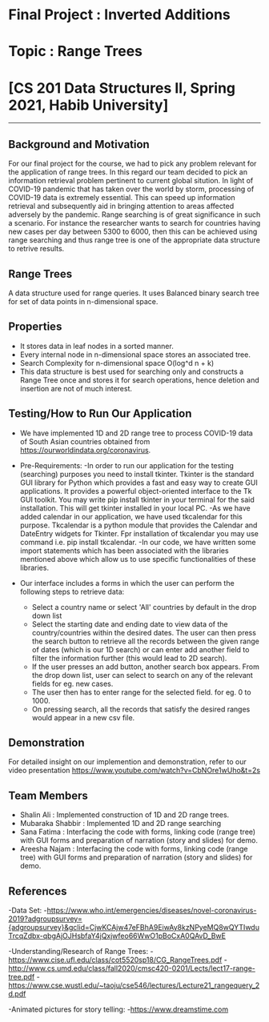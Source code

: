 # Final Project : Inverted Additions
# Topic : Range Trees
# [CS 201 Data Structures II, Spring 2021, Habib University]
-------

## Background and Motivation

For our final project for the course, we had to pick any problem relevant for the application of range trees. In this regard our team decided to pick an information retrieval problem pertinent to current global sitution. In light of COVID-19 pandemic that has taken over the world by storm, processing of COVID-19 data is extremely essential. This can speed up information retrieval and subsequently aid in bringing attention to areas affected adversely by the pandemic. Range searching is of great significance in such a scenario. For instance the researcher wants to search for countries having new cases per day between 5300 to 6000, then this can be achieved using range searching and thus range tree is one of the appropriate data structure to retrive results.

## Range Trees

A data structure used for range queries. It uses Balanced binary search tree for set of data points in n-dimensional space.

## Properties

- It stores data in leaf nodes in a sorted manner. 
- Every internal node in n-dimensional space stores an associated tree.
- Search Complexity for n-dimensional space O(log^d n + k)
- This data structure is best used for searching only and constructs a Range Tree once and stores it for search operations, hence deletion and insertion are not of much interest.

## Testing/How to Run Our Application
- We have implemented 1D and 2D range tree to process COVID-19 data of South Asian countries obtained from https://ourworldindata.org/coronavirus.

- Pre-Requirements:
   -In order to run our application for the testing (searching) purposes you need to install tkinter. Tkinter is the standard GUI library for Python which provides a fast and       easy way to create GUI applications. It provides a powerful object-oriented interface to the Tk GUI toolkit. You may write pip install tkinter in your terminal for the said     installation. This will get tkinter installed in your local PC. 
   -As we have added calendar in our application, we have used  tkcalendar for this purpose. Tkcalendar is a python module that provides the Calendar and DateEntry widgets for       Tkinter. Fpr installation of tkcalendar you may use command i.e.  pip install tkcalendar.
   -In our code, we have written some import statements which has been associated with the libraries mentioned above which allow us to use specific functionalities of these         libraries.
   
- Our interface includes a forms in which the user can perform the following steps to retrieve data:
  - Select a country name or select 'All' countries by default in the drop down list
  - Select the starting date and ending date to view data of the country/countries within the desired dates. The user can then press the search button to retrieve all the records between the given range of dates (which is our 1D search) or can enter add another field to filter the information further (this would lead to 2D search).
  - If the user presses an add button, another search box appears. From the drop down list, user can select to search on any of the relevant fields for eg. new cases.
  - The user then has to enter range for the selected field. for eg. 0 to 1000.
  - On pressing search, all the records that satisfy the desired ranges would appear in a new csv file.

 

## Demonstration
For detailed insight on our implemention and demonstration, refer to our video presentation https://www.youtube.com/watch?v=CbNOre1wUho&t=2s

 

## Team Members
- Shalin Ali : Implemented construction of 1D and 2D range trees.
- Mubaraka Shabbir : Implemented 1D and 2D range searching
- Sana Fatima : Interfacing the code with forms, linking code (range tree) with GUI forms and preparation of narration (story and slides) for demo.
- Areesha Najam : Interfacing the code with forms, linking code (range tree) with GUI forms and preparation of narration (story and slides) for demo.

## References

-Data Set:
  -https://www.who.int/emergencies/diseases/novel-coronavirus-2019?adgroupsurvey={adgroupsurvey}&gclid=CjwKCAjw47eFBhA9EiwAy8kzNPyeMQ8wQYTIwduTrcqZdbx-qbgAjOJHsbfaY4jQxjwfeo66WwO1pBoCxA0QAvD_BwE

 

-Understanding/Research of Range Trees:
  -https://www.cise.ufl.edu/class/cot5520sp18/CG_RangeTrees.pdf
  -http://www.cs.umd.edu/class/fall2020/cmsc420-0201/Lects/lect17-range-tree.pdf
  -https://www.cse.wustl.edu/~taoju/cse546/lectures/Lecture21_rangequery_2d.pdf

 

-Animated pictures for story telling:
  -https://www.dreamstime.com
 
